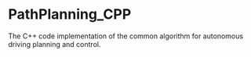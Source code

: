 # PathPlanning_CPP
The C++ code implementation of the common algorithm for autonomous driving planning and control.

